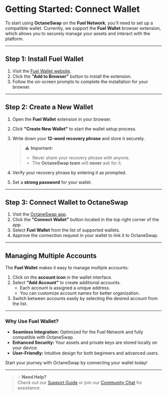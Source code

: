 # Getting Started: Connect Wallet

To start using **OctaneSwap** on the **Fuel Network**, you'll need to set up a compatible wallet. Currently, we support the **Fuel Wallet** browser extension, which allows you to securely manage your assets and interact with the platform.

---

## Step 1: Install Fuel Wallet

1. Visit the [Fuel Wallet website](https://wallet.fuel.network).
2. Click the **"Add to Browser"** button to install the extension.
3. Follow the on-screen prompts to complete the installation for your browser.

<!-- ![Fuel Wallet Installation Page](./screenshots/fuel-wallet-installation.png) -->

---

## Step 2: Create a New Wallet

1. Open the **Fuel Wallet** extension in your browser.
2. Click **"Create New Wallet"** to start the wallet setup process.
3. Write down your **12-word recovery phrase** and store it securely.

   > ⚠️ **Important:**  
   > - Never share your recovery phrase with anyone.  
   > - The **OctaneSwap team** will **never** ask for it.

4. Verify your recovery phrase by entering it as prompted.
5. Set a **strong password** for your wallet.

<!-- ![Wallet Creation Process](./screenshots/fuel-wallet-creation.png) -->

---

## Step 3: Connect Wallet to OctaneSwap

1. Visit the [OctaneSwap app](https://app.octaneswap.io).
2. Click the **"Connect Wallet"** button located in the top right corner of the app.
3. Select **Fuel Wallet** from the list of supported wallets.
4. Approve the connection request in your wallet to link it to OctaneSwap.

<!-- ![Connect Wallet Modal](./screenshots/connect-wallet-modal.png) -->

---

## Managing Multiple Accounts

The **Fuel Wallet** makes it easy to manage multiple accounts:

1. Click on the **account icon** in the wallet interface.
2. Select **"Add Account"** to create additional accounts.  
   - Each account is assigned a unique address.
   - You can customize account names for better organization.
3. Switch between accounts easily by selecting the desired account from the list.

<!-- ![Account Management in Fuel Wallet](./screenshots/manage-accounts.png) -->

---

### Why Use Fuel Wallet?

- **Seamless Integration:** Optimized for the Fuel Network and fully compatible with OctaneSwap.  
- **Enhanced Security:** Your assets and private keys are stored locally on your device.  
- **User-Friendly:** Intuitive design for both beginners and advanced users.  

Start your journey with OctaneSwap by connecting your wallet today!

---

> 💡 **Need Help?**  
> Check out our [Support Guide](https://t.me/octaneswap) or join our [Community Chat](https://t.me/octaneswap) for assistance.
